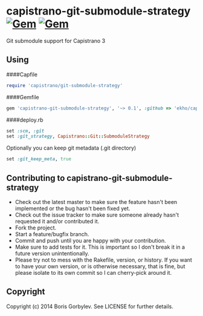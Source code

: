 # capistrano-git-submodule-strategy [![Gem](https://img.shields.io/gem/v/capistrano-git-submodule-strategy.svg?maxAge=2592000)](https://rubygems.org/gems/capistrano-git-submodule-strategy) [![Gem](https://img.shields.io/gem/dt/capistrano-git-submodule-strategy.svg?maxAge=2592000)](https://rubygems.org/gems/capistrano-git-submodule-strategy)

Git submodule support for Capistrano 3 

## Using

####Capfile
```ruby
require 'capistrano/git-submodule-strategy'
```

####Gemfile
```ruby
gem 'capistrano-git-submodule-strategy', '~> 0.1', :github => 'ekho/capistrano-git-submodule-strategy'
```

####deploy.rb
```ruby
set :scm, :git
set :git_strategy, Capistrano::Git::SubmoduleStrategy
```
Optionally you can keep git metadata (.git directory)
```ruby
set :git_keep_meta, true
```

## Contributing to capistrano-git-submodule-strategy
 
* Check out the latest master to make sure the feature hasn't been implemented or the bug hasn't been fixed yet.
* Check out the issue tracker to make sure someone already hasn't requested it and/or contributed it.
* Fork the project.
* Start a feature/bugfix branch.
* Commit and push until you are happy with your contribution.
* Make sure to add tests for it. This is important so I don't break it in a future version unintentionally.
* Please try not to mess with the Rakefile, version, or history. If you want to have your own version, or is otherwise necessary, that is fine, but please isolate to its own commit so I can cherry-pick around it.

## Copyright

Copyright (c) 2014 Boris Gorbylev. See LICENSE for further details.
